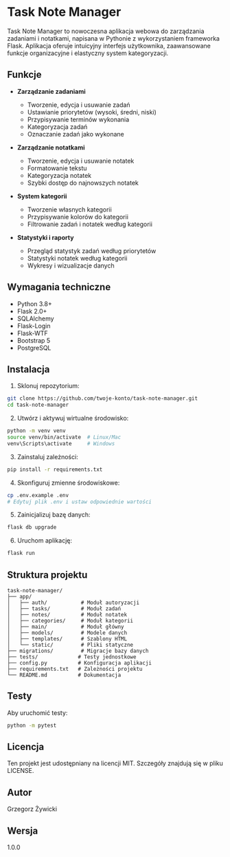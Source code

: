 # Task Note Manager

Task Note Manager to nowoczesna aplikacja webowa do zarządzania zadaniami i notatkami, napisana w Pythonie z wykorzystaniem frameworka Flask. Aplikacja oferuje intuicyjny interfejs użytkownika, zaawansowane funkcje organizacyjne i elastyczny system kategoryzacji.

## Funkcje

- **Zarządzanie zadaniami**
  - Tworzenie, edycja i usuwanie zadań
  - Ustawianie priorytetów (wysoki, średni, niski)
  - Przypisywanie terminów wykonania
  - Kategoryzacja zadań
  - Oznaczanie zadań jako wykonane

- **Zarządzanie notatkami**
  - Tworzenie, edycja i usuwanie notatek
  - Formatowanie tekstu
  - Kategoryzacja notatek
  - Szybki dostęp do najnowszych notatek

- **System kategorii**
  - Tworzenie własnych kategorii
  - Przypisywanie kolorów do kategorii
  - Filtrowanie zadań i notatek według kategorii

- **Statystyki i raporty**
  - Przegląd statystyk zadań według priorytetów
  - Statystyki notatek według kategorii
  - Wykresy i wizualizacje danych

## Wymagania techniczne

- Python 3.8+
- Flask 2.0+
- SQLAlchemy
- Flask-Login
- Flask-WTF
- Bootstrap 5
- PostgreSQL

## Instalacja

1. Sklonuj repozytorium:
```bash
git clone https://github.com/twoje-konto/task-note-manager.git
cd task-note-manager
```

2. Utwórz i aktywuj wirtualne środowisko:
```bash
python -m venv venv
source venv/bin/activate  # Linux/Mac
venv\Scripts\activate     # Windows
```

3. Zainstaluj zależności:
```bash
pip install -r requirements.txt
```

4. Skonfiguruj zmienne środowiskowe:
```bash
cp .env.example .env
# Edytuj plik .env i ustaw odpowiednie wartości
```

5. Zainicjalizuj bazę danych:
```bash
flask db upgrade
```

6. Uruchom aplikację:
```bash
flask run
```

## Struktura projektu

```
task-note-manager/
├── app/
│   ├── auth/           # Moduł autoryzacji
│   ├── tasks/          # Moduł zadań
│   ├── notes/          # Moduł notatek
│   ├── categories/     # Moduł kategorii
│   ├── main/           # Moduł główny
│   ├── models/         # Modele danych
│   ├── templates/      # Szablony HTML
│   └── static/         # Pliki statyczne
├── migrations/         # Migracje bazy danych
├── tests/             # Testy jednostkowe
├── config.py          # Konfiguracja aplikacji
├── requirements.txt   # Zależności projektu
└── README.md          # Dokumentacja
```

## Testy

Aby uruchomić testy:
```bash
python -m pytest
```

## Licencja

Ten projekt jest udostępniany na licencji MIT. Szczegóły znajdują się w pliku LICENSE.

## Autor

Grzegorz Żywicki

## Wersja

1.0.0
